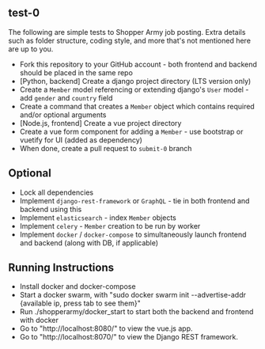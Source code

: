 test-0
------

The following are simple tests to Shopper Army job posting. Extra details such as folder structure, coding style, and more that's not mentioned here are up to you.

* Fork this repository to your GitHub account - both frontend and backend should be placed in the same repo
* [Python, backend] Create a django project directory (LTS version only)
* Create a `Member` model referencing or extending django's `User` model - add `gender` and `country` field
* Create a command that creates a `Member` object which contains required and/or optional arguments
* [Node.js, frontend] Create a vue project directory
* Create a vue form component for adding a `Member` - use bootstrap or vuetify for UI (added as dependency)
* When done, create a pull request to `submit-0` branch


Optional
--------

* Lock all dependencies
* Implement `django-rest-framework` or `GraphQL` - tie in both frontend and backend using this
* Implement `elasticsearch` - index `Member` objects
* Implement `celery` - `Member` creation to be run by worker
* Implement `docker` / `docker-compose` to simultaneously launch frontend and backend (along with DB, if applicable)

Running Instructions
--------------------

* Install docker and docker-compose
* Start a docker swarm, with "sudo docker swarm init --advertise-addr {available ip, press tab to see them}"
* Run ./shopperarmy/docker_start to start both the backend and frontend with docker
* Go to "http://localhost:8080/" to view the vue.js app.
* Go to "http://localhost:8070/" to view the Django REST framework.
